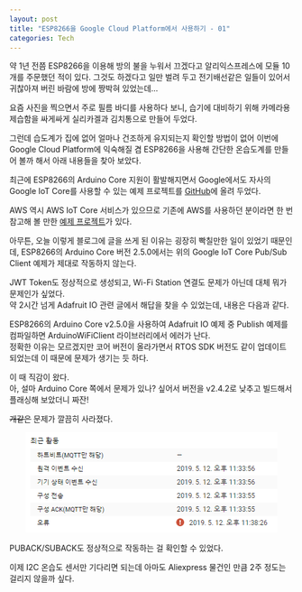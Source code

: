 ```yaml
---
layout: post
title: "ESP8266을 Google Cloud Platform에서 사용하기 - 01"
categories: Tech
---
```


약 1년 전쯤 ESP8266을 이용해 방의 불을 누워서 끄겠다고 알리익스프레스에 모듈 10개를 주문했던 적이 있다.  <!--excerpt-->
그것도 하겠다고 일만 벌려 두고 전기배선같은 일들이 있어서 귀찮아져 버린 바람에 방에 짱박혀 있었는데...  

요즘 사진을 찍으면서 주로 필름 바디를 사용하다 보니, 습기에 대비하기 위해 카메라용 제습함을 싸게싸게 실리카겔과 김치통으로 만들어 두었다.  

그런데 습도계가 집에 없어 얼마나 건조하게 유지되는지 확인할 방법이 없어 이번에 Google Cloud Platform에 익숙해질 겸 ESP8266을 사용해 간단한 온습도계를 만들어 볼까 해서 아래 내용들을 찾아 보았다.

최근에 ESP8266의 Arduino Core 지원이 활발해지면서 Google에서도 자사의 Google IoT Core를 사용할 수 있는 예제 프로젝트를 [GitHub]("https://github.com/GoogleCloudPlatform/google-cloud-iot-arduino")에 올려 두었다.  

AWS 역시 AWS IoT Core 서비스가 있으므로 기존에 AWS를 사용하던 분이라면 한 번 참고해 볼 만한 [예제 프로젝트]("https://github.com/debsahu/ESP-MQTT-AWS-IoT-Core")가 있다.

아무튼, 오늘 이렇게 블로그에 글을 쓰게 된 이유는 굉장히 빡칠만한 일이 있었기 때문인데, ESP8266의 Arduino Core 버전 2.5.0에서는 위의 Google IoT Core Pub/Sub Client 예제가 제대로 작동하지 않는다.

JWT Token도 정상적으로 생성되고, Wi-Fi Station 연결도 문제가 아닌데 대체 뭐가 문제인가 싶었다.  
약 2시간 넘게 Adafruit IO 관련 글에서 해답을 찾을 수 있었는데, 내용은 다음과 같다.  

ESP8266의 Arduino Core v2.5.0을 사용하여 Adafruit IO 예제 중 Publish 예제를 컴파일하면 ArduinoWiFiClient 라이브러리에서 에러가 난다.  
정확한 이유는 모르겠지만 코어 버전이 올라가면서 RTOS SDK 버전도 같이 업데이트 되었는데 이 때문에 문제가 생기는 듯 하다.  

이 때 직감이 왔다.  
아, 설마 Arduino Core 쪽에서 문제가 있나? 싶어서 버전을 v2.4.2로 낮추고 빌드해서 플래싱해 보았더니 짜잔!  

~~개같은~~ 문제가 깔끔히 사라졌다.  

<div align="center"><img src="../assets/img/2019-05-12/capture.png"></div>

PUBACK/SUBACK도 정상적으로 작동하는 걸 확인할 수 있었다.

이제 I2C 온습도 센서만 기다리면 되는데 아마도 Aliexpress 물건인 만큼 2주 정도는 걸리지 않을까 싶다.
